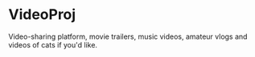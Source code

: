 # VideoProj
Video-sharing platform, movie trailers, music videos, amateur vlogs and videos of cats if you'd like.
